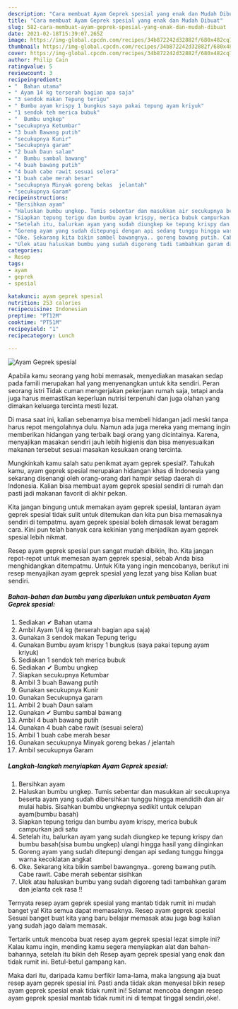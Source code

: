 ```yaml
---
description: "Cara membuat Ayam Geprek spesial yang enak dan Mudah Dibuat"
title: "Cara membuat Ayam Geprek spesial yang enak dan Mudah Dibuat"
slug: 582-cara-membuat-ayam-geprek-spesial-yang-enak-dan-mudah-dibuat
date: 2021-02-18T15:39:07.265Z
image: https://img-global.cpcdn.com/recipes/34b872242d32882f/680x482cq70/ayam-geprek-spesial-foto-resep-utama.jpg
thumbnail: https://img-global.cpcdn.com/recipes/34b872242d32882f/680x482cq70/ayam-geprek-spesial-foto-resep-utama.jpg
cover: https://img-global.cpcdn.com/recipes/34b872242d32882f/680x482cq70/ayam-geprek-spesial-foto-resep-utama.jpg
author: Philip Cain
ratingvalue: 5
reviewcount: 3
recipeingredient:
- "  Bahan utama"
- " Ayam 14 kg terserah bagian apa saja"
- "3 sendok makan Tepung terigu"
- " Bumbu ayam krispy 1 bungkus saya pakai tepung ayam kriyuk"
- "1 sendok teh merica bubuk"
- "  Bumbu ungkep"
- "secukupnya Ketumbar"
- "3 buah Bawang putih"
- "secukupnya Kunir"
- "Secukupnya garam"
- "2 buah Daun salam"
- "  Bumbu sambal bawang"
- "4 buah bawang putih"
- "4 buah cabe rawit sesuai selera"
- "1 buah cabe merah besar"
- "secukupnya Minyak goreng bekas  jelantah"
- "secukupnya Garam"
recipeinstructions:
- "Bersihkan ayam"
- "Haluskan bumbu ungkep. Tumis sebentar dan masukkan air secukupnya beserta ayam yang sudah dibersihkan tunggu hingga mendidih dan air mulai habis. Sisahkan bumbu ungkepnya sedikit untuk celupan ayam(bumbu basah)"
- "Siapkan tepung terigu dan bumbu ayam krispy, merica bubuk campurkan jadi satu"
- "Setelah itu, balurkan ayam yang sudah diungkep ke tepung krispy dan bumbu basah(sisa bumbu ungkep) ulangi hingga hasil yang diinginkan"
- "Goreng ayam yang sudah ditepungi dengan api sedang tunggu hingga warna kecoklatan angkat"
- "Oke. Sekarang kita bikin sambel bawangnya.. goreng bawang putih. Cabe rawit. Cabe merah sebentar sisihkan"
- "Ulek atau haluskan bumbu yang sudah digoreng tadi tambahkan garam dan jelanta cek rasa !!"
categories:
- Resep
tags:
- ayam
- geprek
- spesial

katakunci: ayam geprek spesial 
nutrition: 253 calories
recipecuisine: Indonesian
preptime: "PT12M"
cooktime: "PT51M"
recipeyield: "1"
recipecategory: Lunch

---
```



![Ayam Geprek spesial](https://img-global.cpcdn.com/recipes/34b872242d32882f/680x482cq70/ayam-geprek-spesial-foto-resep-utama.jpg)

Apabila kamu seorang yang hobi memasak, menyediakan masakan sedap pada famili merupakan hal yang menyenangkan untuk kita sendiri. Peran seorang istri Tidak cuman mengerjakan pekerjaan rumah saja, tetapi anda juga harus memastikan keperluan nutrisi terpenuhi dan juga olahan yang dimakan keluarga tercinta mesti lezat.

Di masa  saat ini, kalian sebenarnya bisa membeli hidangan jadi meski tanpa harus repot mengolahnya dulu. Namun ada juga mereka yang memang ingin memberikan hidangan yang terbaik bagi orang yang dicintainya. Karena, menyajikan masakan sendiri jauh lebih higienis dan bisa menyesuaikan makanan tersebut sesuai masakan kesukaan orang tercinta. 



Mungkinkah kamu salah satu penikmat ayam geprek spesial?. Tahukah kamu, ayam geprek spesial merupakan hidangan khas di Indonesia yang sekarang disenangi oleh orang-orang dari hampir setiap daerah di Indonesia. Kalian bisa membuat ayam geprek spesial sendiri di rumah dan pasti jadi makanan favorit di akhir pekan.

Kita jangan bingung untuk memakan ayam geprek spesial, lantaran ayam geprek spesial tidak sulit untuk ditemukan dan kita pun bisa memasaknya sendiri di tempatmu. ayam geprek spesial boleh dimasak lewat beragam cara. Kini pun telah banyak cara kekinian yang menjadikan ayam geprek spesial lebih nikmat.

Resep ayam geprek spesial pun sangat mudah dibikin, lho. Kita jangan repot-repot untuk memesan ayam geprek spesial, sebab Anda bisa menghidangkan ditempatmu. Untuk Kita yang ingin mencobanya, berikut ini resep menyajikan ayam geprek spesial yang lezat yang bisa Kalian buat sendiri.

<!--inarticleads1-->

##### Bahan-bahan dan bumbu yang diperlukan untuk pembuatan Ayam Geprek spesial:

1. Sediakan  ✔ Bahan utama
1. Ambil  Ayam 1/4 kg (terserah bagian apa saja)
1. Gunakan 3 sendok makan Tepung terigu
1. Gunakan  Bumbu ayam krispy 1 bungkus (saya pakai tepung ayam kriyuk)
1. Sediakan 1 sendok teh merica bubuk
1. Sediakan  ✔ Bumbu ungkep
1. Siapkan secukupnya Ketumbar
1. Ambil 3 buah Bawang putih
1. Gunakan secukupnya Kunir
1. Gunakan Secukupnya garam
1. Ambil 2 buah Daun salam
1. Gunakan  ✔ Bumbu sambal bawang
1. Ambil 4 buah bawang putih
1. Gunakan 4 buah cabe rawit (sesuai selera)
1. Ambil 1 buah cabe merah besar
1. Gunakan secukupnya Minyak goreng bekas / jelantah
1. Ambil secukupnya Garam




<!--inarticleads2-->

##### Langkah-langkah menyiapkan Ayam Geprek spesial:

1. Bersihkan ayam
1. Haluskan bumbu ungkep. Tumis sebentar dan masukkan air secukupnya beserta ayam yang sudah dibersihkan tunggu hingga mendidih dan air mulai habis. Sisahkan bumbu ungkepnya sedikit untuk celupan ayam(bumbu basah)
1. Siapkan tepung terigu dan bumbu ayam krispy, merica bubuk campurkan jadi satu
1. Setelah itu, balurkan ayam yang sudah diungkep ke tepung krispy dan bumbu basah(sisa bumbu ungkep) ulangi hingga hasil yang diinginkan
1. Goreng ayam yang sudah ditepungi dengan api sedang tunggu hingga warna kecoklatan angkat
1. Oke. Sekarang kita bikin sambel bawangnya.. goreng bawang putih. Cabe rawit. Cabe merah sebentar sisihkan
1. Ulek atau haluskan bumbu yang sudah digoreng tadi tambahkan garam dan jelanta cek rasa !!




Ternyata resep ayam geprek spesial yang mantab tidak rumit ini mudah banget ya! Kita semua dapat memasaknya. Resep ayam geprek spesial Sesuai banget buat kita yang baru belajar memasak atau juga bagi kalian yang sudah jago dalam memasak.

Tertarik untuk mencoba buat resep ayam geprek spesial lezat simple ini? Kalau kamu ingin, mending kamu segera menyiapkan alat dan bahan-bahannya, setelah itu bikin deh Resep ayam geprek spesial yang enak dan tidak rumit ini. Betul-betul gampang kan. 

Maka dari itu, daripada kamu berfikir lama-lama, maka langsung aja buat resep ayam geprek spesial ini. Pasti anda tiidak akan menyesal bikin resep ayam geprek spesial enak tidak rumit ini! Selamat mencoba dengan resep ayam geprek spesial mantab tidak rumit ini di tempat tinggal sendiri,oke!.

